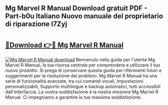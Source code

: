 ## Mg Marvel R Manual Download gratuit PDF - Part-b0u Italiano Nuovo manuale del proprietario di riparazione I7Zyj

# <h2><a href="http://dfb7inm.blite.top/?on=Mg+Marvel+R+Manual">🔗Download 👉🔴 Mg Marvel R Manual</a></h2>

[![Mg Marvel R Manual download](https://i.imgur.com/lujVjoI.png)](http://dfb7inm.blite.top/?on=Mg+Marvel+R+Manual)
Benvenuto nella guida per l'utente Mg Marvel R Manual, la tua risorsa centrale per comprendere e utilizzare il tuo nuovo prodotto. Si prega di conservare questa guida per riferimenti futuri e suggerimenti per la risoluzione dei problemi. Mg Marvel R Manual ha una serie di funzionalità avanzate, tra cui comandi vocali, Impostazioni personalizzabili, Supporto multilingue e backup automatici, tutti accessibili dall'interfaccia. La vostra soddisfazione è la nostra missione Mg Marvel R Manual. Ci impegniamo a garantire la tua massima soddisfazione.
